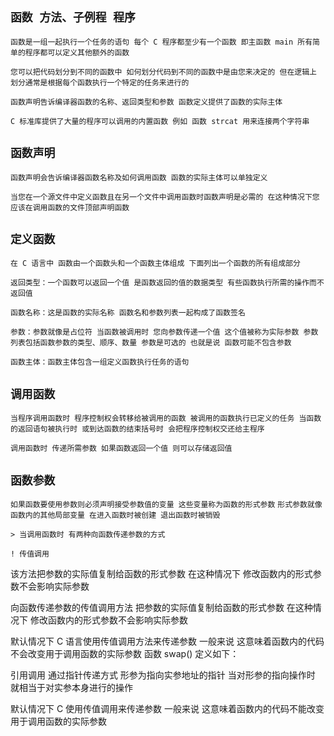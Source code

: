 `函数 方法、子例程 程序`
--

`函数是一组一起执行一个任务的语句 每个 C 程序都至少有一个函数 即主函数 main 所有简单的程序都可以定义其他额外的函数`

`您可以把代码划分到不同的函数中 如何划分代码到不同的函数中是由您来决定的 但在逻辑上 划分通常是根据每个函数执行一个特定的任务来进行的 `

`函数声明告诉编译器函数的名称、返回类型和参数 函数定义提供了函数的实际主体` 

`C 标准库提供了大量的程序可以调用的内置函数 例如 函数 strcat 用来连接两个字符串`

`函数声明`
--

`函数声明会告诉编译器函数名称及如何调用函数 函数的实际主体可以单独定义`

`当您在一个源文件中定义函数且在另一个文件中调用函数时函数声明是必需的 在这种情况下您应该在调用函数的文件顶部声明函数`

`定义函数`
--

`在 C 语言中 函数由一个函数头和一个函数主体组成 下面列出一个函数的所有组成部分`

`返回类型：一个函数可以返回一个值 是函数返回的值的数据类型 有些函数执行所需的操作而不返回值` 

`函数名称：这是函数的实际名称 函数名和参数列表一起构成了函数签名`

`参数：参数就像是占位符 当函数被调用时 您向参数传递一个值 这个值被称为实际参数 参数列表包括函数参数的类型、顺序、数量 参数是可选的 也就是说 函数可能不包含参数`

`函数主体：函数主体包含一组定义函数执行任务的语句` 

`调用函数`
--

`当程序调用函数时 程序控制权会转移给被调用的函数 被调用的函数执行已定义的任务 当函数的返回语句被执行时 或到达函数的结束括号时 会把程序控制权交还给主程序` 

`调用函数时 传递所需参数 如果函数返回一个值 则可以存储返回值`

`函数参数`
--

`如果函数要使用参数则必须声明接受参数值的变量 这些变量称为函数的形式参数` `形式参数就像函数内的其他局部变量 在进入函数时被创建 退出函数时被销毁` 

`> 当调用函数时 有两种向函数传递参数的方式`

`! 传值调用`	

该方法把参数的实际值复制给函数的形式参数 在这种情况下 修改函数内的形式参数不会影响实际参数 

向函数传递参数的传值调用方法 把参数的实际值复制给函数的形式参数 在这种情况下 修改函数内的形式参数不会影响实际参数 

默认情况下 C 语言使用传值调用方法来传递参数 一般来说 这意味着函数内的代码不会改变用于调用函数的实际参数 函数 swap() 定义如下：




引用调用	通过指针传递方式 形参为指向实参地址的指针 当对形参的指向操作时 就相当于对实参本身进行的操作 

默认情况下 C 使用传值调用来传递参数 一般来说 这意味着函数内的代码不能改变用于调用函数的实际参数
